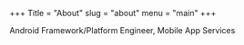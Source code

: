 +++
Title = "About"
slug = "about"
menu = "main"
+++

Android Framework/Platform Engineer, Mobile App Services

